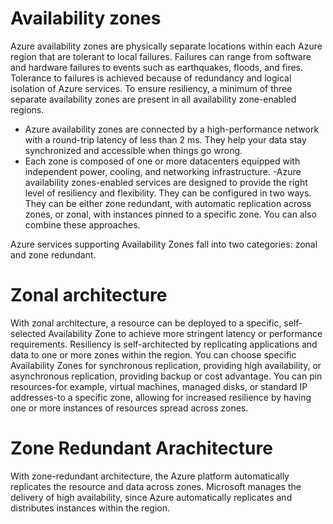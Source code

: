 # Availability zones
Azure availability zones are physically separate locations within each Azure region that are tolerant to local failures. Failures can range from software and hardware failures to events such as earthquakes, floods, and fires. Tolerance to failures is achieved because of redundancy and logical isolation of Azure services. To ensure resiliency, a minimum of three separate availability zones are present in all availability zone-enabled regions.

- Azure availability zones are connected by a high-performance network with a round-trip latency of less than 2 ms. They help your data stay synchronized and accessible when things go wrong.
- Each zone is composed of one or more datacenters equipped with independent power, cooling, and networking infrastructure. 
-Azure availability zones-enabled services are designed to provide the right level of resiliency and flexibility. They can be configured in two ways. They can be either zone redundant, with automatic replication across zones, or zonal, with instances pinned to a specific zone. You can also combine these approaches.

Azure services supporting Availability Zones fall into two categories: zonal and zone redundant. 

# Zonal architecture

With zonal architecture, a resource can be deployed to a specific, self-selected Availability Zone to achieve more stringent latency or performance requirements. Resiliency is self-architected by replicating applications and data to one or more zones within the region. You can choose specific Availability Zones for synchronous replication, providing high availability, or asynchronous replication, providing backup or cost advantage. You can pin resources-for example, virtual machines, managed disks, or standard IP addresses-to a specific zone, allowing for increased resilience by having one or more instances of resources spread across zones.

# Zone Redundant Arachitecture
With zone-redundant architecture, the Azure platform automatically replicates the resource and data across zones. Microsoft manages the delivery of high availability, since Azure automatically replicates and distributes instances within the region.